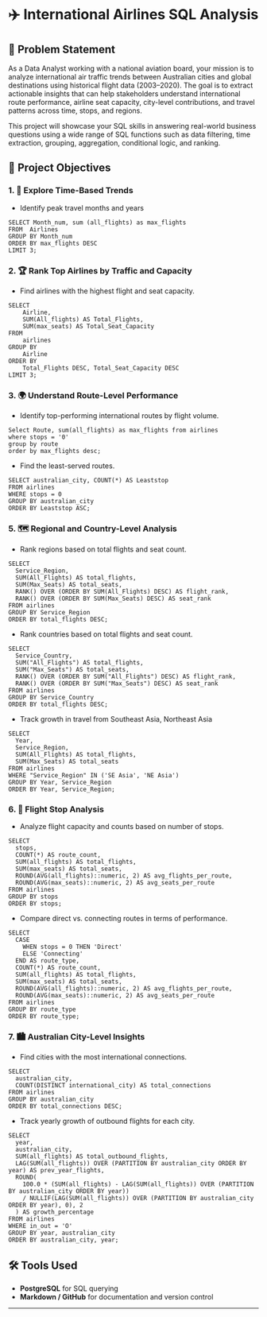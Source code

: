 # ✈️ International Airlines SQL Analysis 

## 🧩 Problem Statement

As a Data Analyst working with a national aviation board, your mission is to analyze international air traffic trends between Australian cities and global destinations using historical flight data (2003–2020). The goal is to extract actionable insights that can help stakeholders understand international route performance, airline seat capacity, city-level contributions, and travel patterns across time, stops, and regions.

This project will showcase your SQL skills in answering real-world business questions using a wide range of SQL functions such as data filtering, time extraction, grouping, aggregation, conditional logic, and ranking.

## 🎯 Project Objectives

### 1. 📅 Explore Time-Based Trends
- Identify peak travel months and years

``` -- SQL
SELECT Month_num, sum (all_flights) as max_flights
FROM  Airlines
GROUP BY Month_num
ORDER BY max_flights DESC
LIMIT 3;
```

### 2. 🏆 Rank Top Airlines by Traffic and Capacity
- Find airlines with the highest flight and seat capacity.
``` --sql
SELECT 
    Airline,
    SUM(All_flights) AS Total_Flights,
    SUM(max_seats) AS Total_Seat_Capacity
FROM 
    airlines
GROUP BY 
    Airline
ORDER BY 
    Total_Flights DESC, Total_Seat_Capacity DESC
LIMIT 3;
```



### 3. 🌍 Understand Route-Level Performance
- Identify top-performing international routes by flight volume.
```-- sql
Select Route, sum(all_flights) as max_flights from airlines
where stops = '0'
group by route
order by max_flights desc;
```
- Find the least-served routes.
``` --sql
SELECT australian_city, COUNT(*) AS Leaststop
FROM airlines
WHERE stops = 0
GROUP BY australian_city
ORDER BY Leaststop ASC;
```

### 5. 🗺️ Regional and Country-Level Analysis
- Rank regions based on total flights and seat count.
``` -- SQL
SELECT
  Service_Region,
  SUM(All_Flights) AS total_flights,
  SUM(Max_Seats) AS total_seats,
  RANK() OVER (ORDER BY SUM(All_Flights) DESC) AS flight_rank,
  RANK() OVER (ORDER BY SUM(Max_Seats) DESC) AS seat_rank
FROM airlines
GROUP BY Service_Region
ORDER BY total_flights DESC;
```

- Rank countries based on total flights and seat count.
``` --sql
SELECT
  Service_Country,
  SUM("All_Flights") AS total_flights,
  SUM("Max_Seats") AS total_seats,
  RANK() OVER (ORDER BY SUM("All_Flights") DESC) AS flight_rank,
  RANK() OVER (ORDER BY SUM("Max_Seats") DESC) AS seat_rank
FROM airlines
GROUP BY Service_Country
ORDER BY total_flights DESC;
```

- Track growth in travel from Southeast Asia, Northeast Asia
``` --sql
SELECT
  Year,
  Service_Region,
  SUM(All_Flights) AS total_flights,
  SUM(Max_Seats) AS total_seats
FROM airlines
WHERE "Service_Region" IN ('SE Asia', 'NE Asia')
GROUP BY Year, Service_Region
ORDER BY Year, Service_Region;
```

### 6. 🛑 Flight Stop Analysis
- Analyze flight capacity and counts based on number of stops.
``` --sql
SELECT
  stops,
  COUNT(*) AS route_count,
  SUM(all_flights) AS total_flights,
  SUM(max_seats) AS total_seats,
  ROUND(AVG(all_flights)::numeric, 2) AS avg_flights_per_route,
  ROUND(AVG(max_seats)::numeric, 2) AS avg_seats_per_route
FROM airlines
GROUP BY stops
ORDER BY stops;
```

- Compare direct vs. connecting routes in terms of performance.
``` --sql
SELECT
  CASE 
    WHEN stops = 0 THEN 'Direct'
    ELSE 'Connecting'
  END AS route_type,
  COUNT(*) AS route_count,
  SUM(all_flights) AS total_flights,
  SUM(max_seats) AS total_seats,
  ROUND(AVG(all_flights)::numeric, 2) AS avg_flights_per_route,
  ROUND(AVG(max_seats)::numeric, 2) AS avg_seats_per_route
FROM airlines
GROUP BY route_type
ORDER BY route_type;
```

### 7. 🏙️ Australian City-Level Insights
- Find cities with the most international connections.
``` --sql
SELECT
  australian_city,
  COUNT(DISTINCT international_city) AS total_connections
FROM airlines
GROUP BY australian_city
ORDER BY total_connections DESC;
```

- Track yearly growth of outbound flights for each city.
``` --sql
SELECT
  year,
  australian_city,
  SUM(all_flights) AS total_outbound_flights,
  LAG(SUM(all_flights)) OVER (PARTITION BY australian_city ORDER BY year) AS prev_year_flights,
  ROUND(
    100.0 * (SUM(all_flights) - LAG(SUM(all_flights)) OVER (PARTITION BY australian_city ORDER BY year)) 
    / NULLIF(LAG(SUM(all_flights)) OVER (PARTITION BY australian_city ORDER BY year), 0), 2
  ) AS growth_percentage
FROM airlines
WHERE in_out = 'O'
GROUP BY year, australian_city
ORDER BY australian_city, year;
```


## 🛠️ Tools Used
- **PostgreSQL** for SQL querying
- **Markdown / GitHub** for documentation and version control

---
